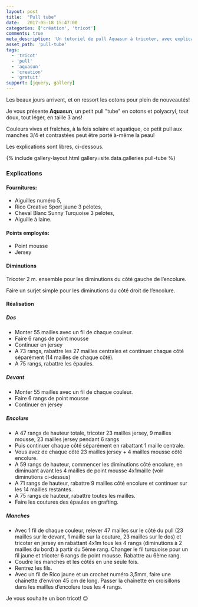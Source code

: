 ```yaml
---
layout: post
title:  "Pull tube"
date:   2017-05-18 15:47:00
categories: ['création', 'tricot']
comments: true
meta_description: 'Un tutoriel de pull Aquasun à tricoter, avec explications libres'
asset_path: 'pull-tube'
tags:
  - 'tricot'
  - 'pull'
  - 'aquasun'
  - 'creation'
  - 'gratuit'
support: [jquery, gallery]
---
```


Les beaux jours arrivent, et on ressort les cotons pour plein de nouveautés!

Je vous présente **Aquasun**, un petit pull "tube" en cotons et polyacryl, tout doux, tout léger, en taille 3 ans!

Couleurs vives et fraîches, à la fois solaire et aquatique, ce petit pull aux manches 3/4 et contrastées peut être porté à-même la peau!

Les explications sont libres, ci-dessous.


{% include gallery-layout.html gallery=site.data.galleries.pull-tube %}

### Explications

#### Fournitures:
* Aiguilles numéro 5,
* Rico Creative Sport jaune 3 pelotes,
* Cheval Blanc Sunny Turquoise 3 pelotes,
* Aiguille à laine.

#### Points employés:
* Point mousse
* Jersey

#### Diminutions
Tricoter 2 m. ensemble pour les diminutions du côté gauche de l’encolure.

Faire un surjet simple pour les diminutions du côté droit de l’encolure.

#### Réalisation

##### Dos

* Monter 55 mailles avec un fil de chaque couleur.
* Faire 6 rangs de point mousse
* Continuer en jersey
* A 73 rangs, rabattre les 27 mailles centrales et continuer chaque côté séparément (14 mailles de chaque côté).
* A 75 rangs, rabattre les épaules.

##### Devant

* Monter 55 mailles avec un fil de chaque couleur.
* Faire 6 rangs de point mousse
* Continuer en jersey

##### Encolure

* A 47 rangs de hauteur totale, tricoter 23 mailles jersey, 9 mailles mousse, 23 mailles jersey pendant 6 rangs
* Puis continuer chaque côté séparément en rabattant 1 maille centrale.
* Vous avez de chaque côté 23 mailles jersey + 4 mailles mousse côté encolure.
* A 59 rangs de hauteur, commencer les diminutions côté encolure, en diminuant avant les 4 mailles de point mousse 4x1maille (voir diminutions ci-dessus)
* A 71 rangs de hauteur, rabattre 9 mailles côté encolure et continuer sur les 14 mailles restantes.
* A 75 rangs de hauteur, rabattre toutes les mailles.
* Faire les coutures des épaules en grafting.

##### Manches

* Avec 1 fil de chaque couleur, relever 47 mailles sur le côté du pull (23 mailles sur le devant, 1 maille sur la couture, 23 mailles sur le dos) et tricoter en jersey en rabattant 4x1m tous les 4 rangs (diminutions à 2 mailles du bord) à partir du 5ème rang. Changer le fil turquoise pour un fil jaune et tricoter 6 rangs de point mousse. Rabattre au 6ème rang.
* Coudre les manches et les côtés en une seule fois.
* Rentrez les fils.
* Avec un fil de Rico jaune et un crochet numéro 3,5mm, faire une chaînette d’environ 45 cm de long. Passer la chaînette en croisillons dans les mailles d’encolure tous les 4 rangs.


Je vous souhaite un bon tricot! 😉
